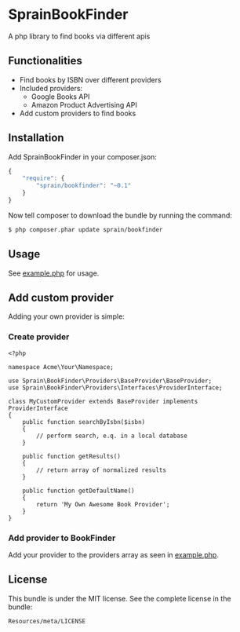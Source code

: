 # SprainBookFinder

A php library to find books via different apis

## Functionalities
* Find books by ISBN over different providers
* Included providers:
    * Google Books API
    * Amazon Product Advertising API
* Add custom providers to find books

## Installation

Add SprainBookFinder in your composer.json:

```js
{
    "require": {
        "sprain/bookfinder": "~0.1"
    }
}
```

Now tell composer to download the bundle by running the command:

``` bash
$ php composer.phar update sprain/bookfinder
```

## Usage
See [example.php](example.php) for usage.

## Add custom provider
Adding your own provider is simple:

### Create provider

```
<?php

namespace Acme\Your\Namespace;

use Sprain\BookFinder\Providers\BaseProvider\BaseProvider;
use Sprain\BookFinder\Providers\Interfaces\ProviderInterface;

class MyCustomProvider extends BaseProvider implements ProviderInterface
{
    public function searchByIsbn($isbn)
    {
        // perform search, e.q. in a local database
    }

    public function getResults()
    {
        // return array of normalized results
    }

    public function getDefaultName()
    {
        return 'My Own Awesome Book Provider';
    }
}
```

### Add provider to BookFinder
Add your provider to the providers array as seen in [example.php](example.php).


## License


This bundle is under the MIT license. See the complete license in the bundle:

    Resources/meta/LICENSE

